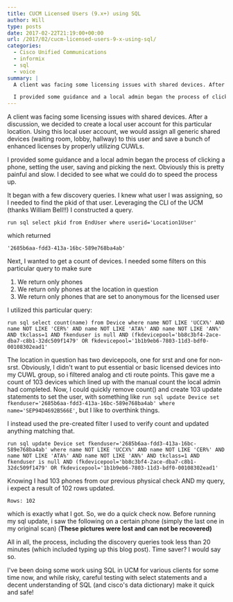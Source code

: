 ```yaml
---
title: CUCM Licensed Users (9.x+) using SQL
author: Will
type: posts
date: 2017-02-22T21:19:00+00:00
url: /2017/02/cucm-licensed-users-9-x-using-sql/
categories:
  - Cisco Unified Communications
  - informix
  - sql
  - voice
summary: |
  A client was facing some licensing issues with shared devices. After a discussion, we decided to create a local user account for this particular location. Using this local user account, we would assign all generic shared devices (waiting room, lobby, hallway) to this user and save a bunch of enhanced licenses by properly utilizing CUWLs.

  I provided some guidance and a local admin began the process of clicking a phone, setting the user, saving and picking the next. Obviously this is pretty painful and slow. I decided to see what we could do to speed the process up.
---
```

A client was facing some licensing issues with shared devices. After a discussion, we decided to create a local user account for this particular location. Using this local user account, we would assign all generic shared devices (waiting room, lobby, hallway) to this user and save a bunch of enhanced licenses by properly utilizing CUWLs.

I provided some guidance and a local admin began the process of clicking a phone, setting the user, saving and picking the next. Obviously this is pretty painful and slow. I decided to see what we could do to speed the process up.

It began with a few discovery queries. I knew what user I was assigning, so I needed to find the pkid of that user. Leveraging the CLI of the UCM (thanks William Bell!!) I constructed a query.

`run sql select pkid from EndUser where userid='Location1User'`

which returned

`'2685b6aa-fdd3-413a-16bc-589e768ba4ab'`

Next, I wanted to get a count of devices. I needed some filters on this particular query to make sure

  1. We return only phones
  2. We return only phones at the location in question
  3. We return only phones that are set to anonymous for the licensed user

I utilized this particular query:

`run sql select count(name) from Device where name NOT LIKE 'UCCX%' AND name NOT LIKE 'CER%' AND name NOT LIKE 'ATA%' AND name NOT LIKE 'AN%' AND tkclass=1 AND fkenduser is null AND (fkdevicepool='bb8c3bf4-2ace-dba7-c8b1-32dc509f1479' OR fkdevicepool='1b1b9eb6-7803-11d3-bdf0-00108302ead1'`

The location in question has two devicepools, one for srst and one for non-srst. Obviously, I didn't want to put essential or basic licensed devices into my CUWL group, so i filtered analog and cti route points. This gave me a count of 103 devices which lined up with the manual count the local admin had completed. Now, I could quickly remove count() and create 103 update statements to set the user, with something like `run sql update Device set fkenduser='2685b6aa-fdd3-413a-16bc-589e768ba4ab' where name='SEP94D4692B566E'`, but I like to overthink things.

I instead used the pre-created filter I used to verify count and updated anything matching that.

`run sql update Device set fkenduser='2685b6aa-fdd3-413a-16bc-589e768ba4ab' where name NOT LIKE 'UCCX%' AND name NOT LIKE 'CER%' AND name NOT LIKE 'ATA%' AND name NOT LIKE 'AN%' AND tkclass=1 AND fkenduser is null AND (fkdevicepool='bb8c3bf4-2ace-dba7-c8b1-32dc509f1479' OR fkdevicepool='1b1b9eb6-7803-11d3-bdf0-00108302ead1'`

Knowing I had 103 phones from our previous physical check AND my query, i expect a result of 102 rows updated.

`Rows: 102`

which is exactly what I got. So, we do a quick check now. Before running my sql update, i saw the following on a certain phone (simply the last one in my original scan) (**These pictures were lost and can not be recovered)**

All in all, the process, including the discovery queries took less than 20 minutes (which included typing up this blog post). Time saver? I would say so.

I've been doing some work using SQL in UCM for various clients for some time now, and while risky, careful testing with select statements and a decent understanding of SQL (and cisco's data dictionary) make it quick and safe!